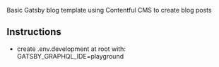 Basic Gatsby blog template using Contentful CMS to create blog posts

## Instructions

* create .env.development at root with: GATSBY_GRAPHQL_IDE=playground